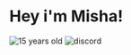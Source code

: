 # Hey i'm Misha!

![15 years old](https://img.shields.io/badge/-%F0%9F%91%A8%E2%80%8D%F0%9F%8E%93%2015%20years%20old-090909?style=for-the-badge&) ![discord](https://img.shields.io/badge/-w1ndr%231337-7289DA?style=for-the-badge&logo=discord&logoColor=white)

